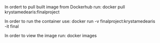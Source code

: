 In ordert to pull built image from Dockerhub run:
docker pull krystamedearis:finalproject

In order to run the container use:
docker run -v finalproject:krystamedearis -it final

In order to view the image run:
docker images 
